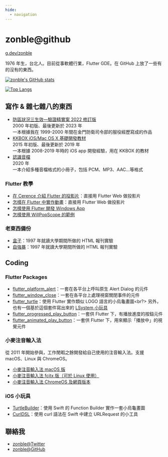 ```yaml
---
hide:
  - navigation
---
```


# zonble@github

[g.dev/zonble](https://g.dev/zonble)

1976 年生，台北人。目前從事軟體行業，Flutter GDE。在 GitHub 上放了一些有的沒有的東西。

[![zonble's GitHub stats](https://github-readme-stats.vercel.app/api?username=zonble)](https://github.com/zonble/github-readme-stats)

[![Top Langs](https://github-readme-stats.vercel.app/api/top-langs/?username=zonble&layout=compact)](https://github.com/zonble/github-readme-stats)

## 寫作 & 雜七雜八的東西

- [防區狀況三生效—驗證精實案 2022 修訂版](https://zonble.github.io/zk3/)<br/>
  2000 年初版、最後更新於 2023 年<br/>
  一本根據我在 1999-2000 年間在金門防衛司令部的服役經歷寫成的作品
- [KKBOX iOS/Mac OS X 基礎開發教材](https://kkbox.github.io/kkbox-ios-dev/)<br/>
  2015 年初版、最後更新於 2019 年<br/>
  一本根據 2008-2019 年時的 iOS app 開發經驗，用在 KKBOX 的教材
- [認識音檔](https://zonble.github.io/understanding_audio_files/)<br/>
  2020 年<br/>
  一本介紹多種音檔格式的小冊子，包括 PCM、MP3、AAC…等格式

### Flutter 教學

- [在 Cerence 介紹 Flutter 的投影片](https://zonble.github.io/cerence_slide/)：直接用 Flutter Web 做投影片
- [怎樣在 Flutter 中實作動畫](https://zonble.github.io/flutter_animation_slide/#/)：直接用 Flutter Web 做投影片
- [怎樣使用 Flutter 開發 Windows App](https://zonble.github.io/flutter_windows_app_dev_slide/)
- [怎樣使用 WillPopScope 的範例](https://zonble.github.io/willpopscope_demo/)

### 老東西備份

- [盒子](https://zonble.github.io/nccubox/)：1997 年就讀大學期間所做的 HTML 報刊實驗
- [自強暴](https://zonble.github.io/nccustrive/)：1997 年就讀大學期間所做的 HTML 報刊實驗

## Coding

### Flutter Packages

- [flutter_platform_alert](https://github.com/zonble/flutter_platform_alert)：一套在各平台上呼叫原生 Alert Dialog 的元件
- [flutter_window_close](https://github.com/zonble/flutter_window_close)：一套在各平台上處理視窗關閉事件的元件
- [flutter_turtle](https://github.com/zonble/flutter_turtle)：使用 Flutter 實作類似 LOGO 語言的小烏龜畫圖<br?>
  另外，也有一個基於這個套件寫出來的 [LSystem 小玩具](https://zonble.github.io/flutter_lsystem/)
- [flutter_progressed_play_button](https://github.com/zonble/flutter_progressed_play_button)：一套供 Flutter 下，有播放進度的按鈕元件
- [flutter_animated_play_button](https://github.com/zonble/flutter_animated_play_button)：一套供 Flutter 下，用來顯示「播放中」的視覺元件

### 小麥注音輸入法

從 2011 年開始參與，工作閒暇之餘開發給自己使用的注音輸入法。支援 macOS、Linux 與 ChromeOS。

- [小麥注音輸入法 macOS 版](https://github.com/openvanilla/McBopomofo)
- [小麥注音輸入法 fcitx 版（可於 Linux 使用）](https://github.com/openvanilla/fcitx5-mcbopomofo)
- [小麥注音輸入法 ChromeOS 及網頁版本](https://github.com/openvanilla/McBopomofoWeb)

### iOS 小玩具

- [TurtleBuilder](https://github.com/zonble/TurtleBuilder)：使用 Swift 的 Function Builder 實作一套小烏龜畫圖
- [CurlDSL](https://github.com/zonble/CurlDSL)：使用 curl 語法在 Swift 中建立 URLRequest 的小工具

## 聯絡我

- [zonble@Twitter](https://twitter.com/zonble)
- [zonble@GitHub](https://github.com/zonble)
